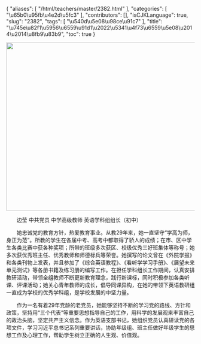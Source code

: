 {
    "aliases": [
        "/html/teachers/master/2382.html"
    ],
    "categories": [
        "\u65b0\u95fb\u4e2d\u5fc3"
    ],
    "contributors": [],
    "isCJKLanguage": true,
    "slug": "2382",
    "tags": [
        "\u540d\u5e08\u98ce\u91c7"
    ],
    "title": "\u745e\u82f1\u5956\u6559\u91d1\u2022\u5341\u4f73\u6559\u5e08\u2014\u2014\u8fb9\u83b9",
    "toc": true
}


<img
    src="https://cdn.tfls.online/mirror/full/bd626df909ed2f46e82aea0199ca961a7bfc9583.jpg"
    style="display:block;margin-left:auto;margin-right:auto;"
    decoding="async"
    fetchpriority="auto"
    loading="lazy"
    height="450"
    width="600"
/>




  





  边莹 中共党员 中学高级教师 英语学科组组长（初中）




  她忠诚党的教育方针，热爱教育事业。从教29年来，她一直坚守“学高为师，身正为范”。所教的学生在各届中考、高考中都取得了骄人的成绩；在市、区中学生各类比赛中获各种奖项；所带的班级多次获区、校级优秀三好班集体等称号；她多次获优秀班主任、优秀教师和师德标兵等荣誉。她撰写的论文曾在《外院学报》和各类刊物上发表，并且参加了《综合英语教程》、《看听学学习手册》、《展望未来单元测试》等各册书籍及练习册的编写工作。在担任学科组长工作期间，认真安排教研活动，带领全组教师不断更新教育理念，践行新课标，同时积极参加各类听课、评课活动；她关心青年教师的成长，倡导同课异构，在她的带领下英语教研组一直成为学校的优秀学科组，是学校发展的中坚力量。




  作为一名有着29年党龄的老党员，她能够坚持不断的学习党的路线、方针和政策，坚持用“三个代表”等重要思想指导自己的工作，用科学的发展观来丰富自己的政治头脑，坚定共产主义信念。作为英语支部书记，她组织党员认真研读党的各项文件，学习习近平总书记系列重要讲话，协助年级组、班主任做好年级学生的思想工作及心理工作，帮助学生树立正确的人生观、价值观。




